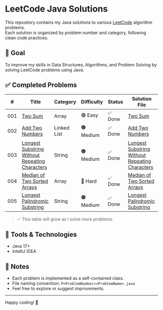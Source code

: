 # LeetCode Java Solutions

This repository contains my Java solutions to various [LeetCode](https://leetcode.com/) algorithm problems.  
Each solution is organized by problem number and category, following clean code practices.

## 🧠 Goal
To improve my skills in Data Structures, Algorithms, and Problem Solving by solving LeetCode problems using Java.

## ✅ Completed Problems

| #   | Title                                                             | Category     | Difficulty     | Status  | Solution File                                                           |
|-----|-------------------------------------------------------------------|--------------|----------------|---------|-------------------------------------------------------------------------|
| 001 | [Two Sum](https://leetcode.com/problems/two-sum/)                 | Array        |  🟢 Easy       | ✅ Done | [Two Sum](src/main/java/com/pouria/leetcode/array/P001TwoSum.java)              |
| 002 | [Add Two Numbers](https://leetcode.com/problems/add-two-numbers/) | Linked List  |  🟠 Medium     | ✅ Done | [Add Two Numbers](src/main/java/com/pouria/leetcode/linkedlist/P002AddTwoNumbers.java)   |
| 003 | [Longest Substring Without Repeating Characters](https://leetcode.com/problems/longest-substring-without-repeating-characters/) | String       |  🟠 Medium     | ✅ Done | [Longest Substring Without Repeating Characters](src/main/java/com/pouria/leetcode/string/P003LongestSubstringWithoutRepeatingCharacters.java) |
| 004 | [Median of Two Sorted Arrays](https://leetcode.com/problems/median-of-two-sorted-arrays/) | Array        |  🔴 Hard       | ✅ Done | [Median of Two Sorted Arrays](src/main/java/com/pouria/leetcode/array/P004MedianOfTwoSortedArrays.java) |
| 005 | [Longest Palindromic Substring](https://leetcode.com/problems/longest-palindromic-substring/) | String        |  🟠 Medium       | ✅ Done | [Longest Palindromic Substring](src/main/java/com/pouria/leetcode/string/P005LongestPalindromicSubstring.java) |



> ✅ This table will grow as I solve more problems.

## 🔧 Tools & Technologies

- Java 17+
- IntelliJ IDEA

## 📌 Notes

- Each problem is implemented as a self-contained class.
- File naming convention: `P<ProblemNumber><ProblemName>.java`
- Feel free to explore or suggest improvements.

---

Happy coding! 🚀
